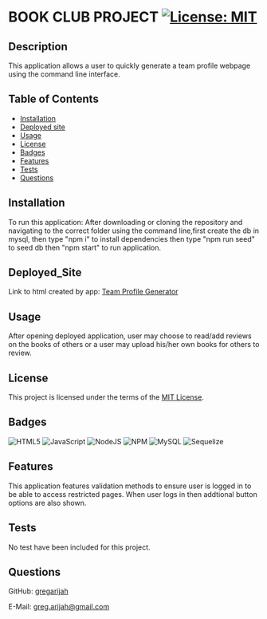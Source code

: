 # BOOK CLUB PROJECT	[![License: MIT](https://img.shields.io/badge/License-MIT-yellow.svg)](https://choosealicense.com/licenses/mit/)

## Description

This application allows a user to quickly generate a team profile webpage using the command line interface.

## Table of Contents

- [Installation](#installation)
- [Deployed site](#deployed_site)
- [Usage](#usage)
- [License](#license)
- [Badges](#badges)
- [Features](#features)
- [Tests](#tests)
- [Questions](#questions)


## Installation

To run this application:  After downloading or cloning the repository and navigating to the correct folder using the command line,first create the db in mysql, then type "npm i" to install dependencies then type  "npm run seed" to seed db then "npm start" to run application.

## Deployed_Site

Link to html created by app:  [Team Profile Generator](./dist/index.html) 

## Usage

After opening deployed application, user may choose to read/add reviews on the books of others or a user may upload his/her own books for others to review. 

## License

This project is licensed under the terms of the [MIT License](https://choosealicense.com/licenses/mit/).

## Badges

![HTML5](https://img.shields.io/badge/html5-%23E34F26.svg?style=for-the-badge&logo=html5&logoColor=white) ![JavaScript](https://img.shields.io/badge/javascript-%23323330.svg?style=for-the-badge&logo=javascript&logoColor=%23F7DF1E) ![NodeJS](https://img.shields.io/badge/node.js-6DA55F?style=for-the-badge&logo=node.js&logoColor=white) ![NPM](https://img.shields.io/badge/NPM-%23000000.svg?style=for-the-badge&logo=npm&logoColor=white) ![MySQL](https://img.shields.io/badge/mysql-%2300f.svg?style=for-the-badge&logo=mysql&logoColor=white) ![Sequelize](https://img.shields.io/badge/Sequelize-52B0E7?style=for-the-badge&logo=Sequelize&logoColor=white)

## Features

This application features validation methods to ensure user is logged in to be able to access restricted pages. When user logs in then addtional button options are also shown.

## Tests

No test have been included for this project.

## Questions

GitHub: [gregarijah](https://github.com/gregarijah) 

E-Mail: [greg.arijah@gmail.com](mailto:greg.arijah@gmail.com)





